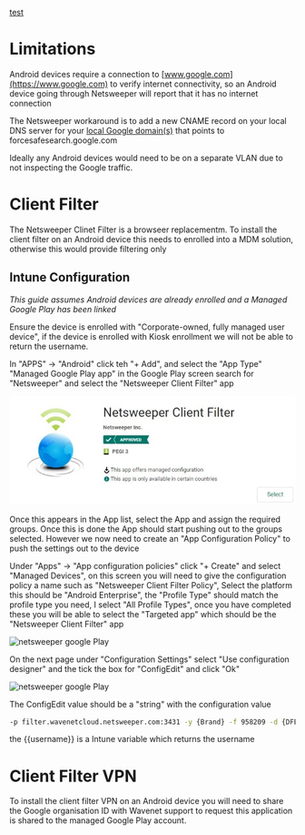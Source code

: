 [test](Windows.md)

# Limitations

Android devices require a connection to [www.google.com](https://www.google.com) to verify internet connectivity, so an Android device going through Netsweeper will report that it has no internet connection

The Netsweeper workaround is to add a new CNAME record on your local DNS server for your [local Google domain(s)](https://www.google.com/supported_domains) that points to forcesafesearch.google.com

Ideally any Android devices would need to be on a separate VLAN due to not inspecting the Google traffic.

# Client Filter

The Netsweeper Clinet Filter is a browseer replacementm. To install the client filter on an Android device this needs to enrolled into a MDM solution, otherwise this would provide filtering only

## Intune Configuration

*This guide assumes Android devices are already enrolled and a Managed Google Play has been linked*

Ensure the device is enrolled with "Corporate-owned, fully managed user device", if the device is enrolled with Kiosk enrollment we will not be able to return the username. 

In "APPS" -> "Android" click teh "+ Add", and select the "App Type" "Managed Google Play app" in the Google Play screen search for "Netsweeper" and select the "Netsweeper Client Filter" app

![netsweeper google Play](https://raw.githubusercontent.com/Wavenet-Education/netsweeper/main/media/media/netsweeper-android-cf.jpg)

Once this appears in the App list, select the App and assign the required groups. Once this is done the App should start pushing out to the groups selected. However we now need to create an "App Configuration Policy" to push the settings out to the device

Under "Apps" -> "App configuration policies" click "+ Create" and select "Managed Devices", on this screen you will need to give the configuration policy a name such as "Netsweeper Client Filter Policy", Select the platform this should be "Android Enterprise", the "Profile Type" should match the profile type you need, I select "All Profile Types", once you have completed these you will be able to select the "Targeted app" which should be the "Netsweeper Client Filter" app

![netsweeper google Play](https://github.com/adambird79/netsweeper/blob/main/media/media/netsweeper-android-cfp.jpg)

On the next page under "Configuration Settings" select "Use configuration designer" and the tick the box for "ConfigEdit" and click "Ok"

![netsweeper google Play](https://github.com/adambird79/netsweeper/blob/main/media/media/netsweeper-android-cfp1.jpg)

The ConfigEdit value should be a "string" with the configuration value 
```bash 
-p filter.wavenetcloud.netsweeper.com:3431 -y {Brand} -f 958209 -d {DFE-Code} -g nsw_pupil -n {{username}} 
``` 
the {{username}} is a Intune variable which returns the username

# Client Filter **VPN**

To install the client filter VPN on an Android device you will need to share the Google organisation ID with Wavenet support to request this application is shared to the managed Google Play account.
